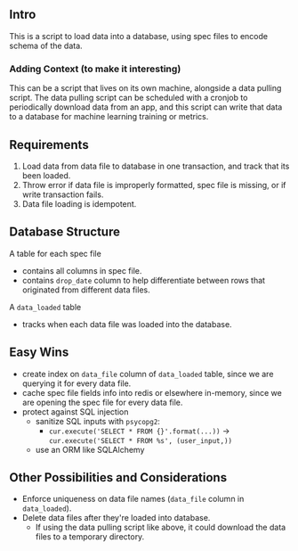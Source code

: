 ## Intro

This is a script to load data into a database, using spec files to encode schema of the data.

### Adding Context (to make it interesting)

This can be a script that lives on its own machine, alongside a data pulling script. The data pulling script can be scheduled with a cronjob to periodically download data from an app, and this script can write that data to a database for machine learning training or metrics.

## Requirements

1. Load data from data file to database in one transaction, and track that its been loaded.
2. Throw error if data file is improperly formatted, spec file is missing, or if write transaction fails.
3. Data file loading is idempotent.

## Database Structure

A table for each spec file 
- contains all columns in spec file.
- contains `drop_date` column to help differentiate between rows that originated from different data files.

A `data_loaded` table
- tracks when each data file was loaded into the database.

## Easy Wins

- create index on `data_file` column of `data_loaded` table, since we are querying it for every data file.
- cache spec file fields info into redis or elsewhere in-memory, since we are opening the spec file for every data file.
- protect against SQL injection
  - sanitize SQL inputs with `psycopg2`:
    - ```cur.execute('SELECT * FROM {}'.format(...))``` -> ```cur.execute('SELECT * FROM %s', (user_input,))```
  - use an ORM like SQLAlchemy

## Other Possibilities and Considerations
- Enforce uniqueness on data file names (`data_file` column in `data_loaded`).
- Delete data files after they're loaded into database.
  - If using the data pulling script like above, it could download the data files to a temporary directory.
